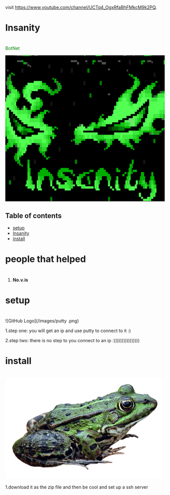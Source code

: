 visit https://www.youtube.com/channel/UCTq4_OgxRfaBhFMkcM9k2PQ.

# Insanity <h1>

<span style="color: green"> BotNet </span>

![GitHub Logo](/images/logo.png)

## Table of contents
* [setup](#setup)
* [Insanity](#Insanity)
* [install](#install)

# people that helped <h1> 
  
1. **No.v.is**

# **setup** <h1>

![GitHub Logo](/images/putty .png)

1.step one:
you will get an ip and use putty to connect to it 
:)

2.step two:
there is no step to you connect to an 
ip
:))))))))))))))))

# **install** <h1>
  
![GitHub Logo](/images/frog.png)

1.download it as the zip file and then be cool and set up a ssh server <h4>
